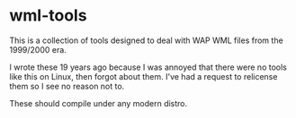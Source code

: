 # wml-tools

This is a collection of tools designed to deal with WAP WML files from the 1999/2000 era.

I wrote these 19 years ago because I was annoyed that there were no tools like this on Linux, then forgot about them. I've had a request to relicense them so I see no reason not to.

These should compile under any modern distro.

